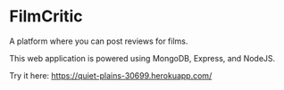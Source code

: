 # FilmCritic

A platform where you can post reviews for films.

This web application is powered using MongoDB, Express, and NodeJS.

Try it here:
https://quiet-plains-30699.herokuapp.com/